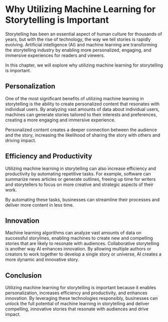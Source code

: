 Why Utilizing Machine Learning for Storytelling is Important
=====================================================================================

Storytelling has been an essential aspect of human culture for thousands of years, but with the rise of technology, the way we tell stories is rapidly evolving. Artificial intelligence (AI) and machine learning are transforming the storytelling industry by enabling more personalized, engaging, and immersive experiences for readers and viewers.

In this chapter, we will explore why utilizing machine learning for storytelling is important.

Personalization
---------------

One of the most significant benefits of utilizing machine learning in storytelling is the ability to create personalized content that resonates with individual users. By analyzing vast amounts of data about individual users, machines can generate stories tailored to their interests and preferences, creating a more engaging and immersive experience.

Personalized content creates a deeper connection between the audience and the story, increasing the likelihood of sharing the story with others and driving impact.

Efficiency and Productivity
---------------------------

Utilizing machine learning in storytelling can also increase efficiency and productivity by automating repetitive tasks. For example, software can summarize news articles or generate outlines, freeing up time for writers and storytellers to focus on more creative and strategic aspects of their work.

By automating these tasks, businesses can streamline their processes and deliver more content in less time.

Innovation
----------

Machine learning algorithms can analyze vast amounts of data on successful storylines, enabling machines to create new and compelling stories that are likely to resonate with audiences. Collaborative storytelling is another way AI enhances innovation. By allowing multiple authors or creators to work together to develop a single story or universe, AI creates a more dynamic and innovative story.

Conclusion
----------

Utilizing machine learning for storytelling is important because it enables personalization, increases efficiency and productivity, and enhances innovation. By leveraging these technologies responsibly, businesses can unlock the full potential of machine learning in storytelling and deliver compelling, innovative stories that resonate with audiences and drive impact.
